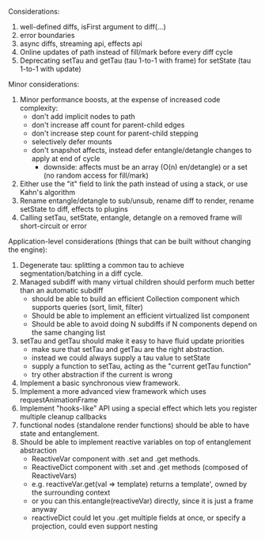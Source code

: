 Considerations:

1. well-defined diffs, isFirst argument to diff(...)
2. error boundaries
3. async diffs, streaming api, effects api
4. Online updates of path instead of fill/mark before every diff cycle
5. Deprecating setTau and getTau (tau 1-to-1 with frame) for setState (tau 1-to-1 with update)

Minor considerations:

1. Minor performance boosts, at the expense of increased code complexity:
   * don't add implicit nodes to path
   * don't increase aff count for parent-child edges
   * don't increase step count for parent-child stepping
   * selectively defer mounts
   * don't snapshot affects, instead defer entangle/detangle changes to apply at end of cycle
     * downside: affects must be an array (O(n) en/detangle) or a set (no random access for fill/mark)
2. Either use the "it" field to link the path instead of using a stack, or use Kahn's algorithm
3. Rename entangle/detangle to sub/unsub, rename diff to render, rename setState to diff, effects to plugins
4. Calling setTau, setState, entangle, detangle on a removed frame will short-circuit or error

Application-level considerations (things that can be built without changing the engine):

1. Degenerate tau: splitting a common tau to achieve segmentation/batching in a diff cycle.
2. Managed subdiff with many virtual children should perform much better than an automatic subdiff
   * should be able to build an efficient Collection component which supports queries (sort, limit, filter)
   * Should be able to implement an efficient virtualized list component
   * Should be able to avoid doing N subdiffs if N components depend on the same changing list
3. setTau and getTau should make it easy to have fluid update priorities
   * make sure that setTau and getTau are the right abstraction.
   * instead we could always supply a tau value to setState
   * supply a function to setTau, acting as the "current getTau function"
   * try other abstraction if the current is wrong
4. Implement a basic synchronous view framework.
5. Implement a more advanced view framework which uses requestAnimationFrame
6. Implement "hooks-like" API using a special effect which lets you register multiple cleanup callbacks
7. functional nodes (standalone render functions) should be able to have state and entanglement.
8. Should be able to implement reactive variables on top of entanglement abstraction
   * ReactiveVar component with .set and .get methods.
   * ReactiveDict component with .set and .get methods (composed of ReactiveVars)
   * e.g. reactiveVar.get(val => template) returns a template', owned by the surrounding context
   * or you can this.entangle(reactiveVar) directly, since it is just a frame anyway
   * reactiveDict could let you .get multiple fields at once, or specify a projection, could even support nesting
